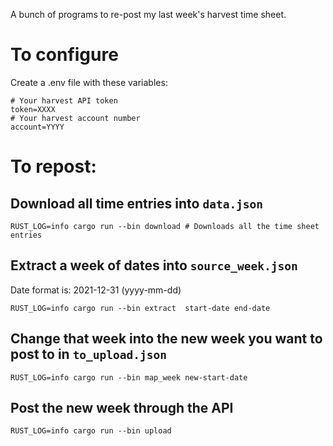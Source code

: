 A bunch of programs to re-post my last week's harvest time sheet.

# To configure

Create a .env file with these variables:

    # Your harvest API token
    token=XXXX
    # Your harvest account number
    account=YYYY

# To repost:
## Download all time entries into `data.json`

    RUST_LOG=info cargo run --bin download # Downloads all the time sheet entries

## Extract a week of dates into `source_week.json`

Date format is: 2021-12-31 (yyyy-mm-dd)

    RUST_LOG=info cargo run --bin extract  start-date end-date

## Change that week into the new week you want to post to in `to_upload.json`

    RUST_LOG=info cargo run --bin map_week new-start-date

## Post the new week through the API

    RUST_LOG=info cargo run --bin upload
